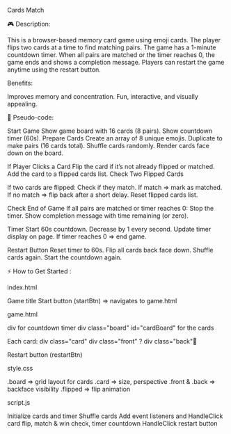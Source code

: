 Cards Match

🎮 Description:

This is a browser-based memory card game using emoji cards.
The player flips two cards at a time to find matching pairs.
The game has a 1-minute countdown timer.
When all pairs are matched or the timer reaches 0, the game ends and shows a completion message.
Players can restart the game anytime using the restart button.

Benefits:

Improves memory and concentration.
Fun, interactive, and visually appealing.

📝 Pseudo-code:

Start Game
Show game board with 16 cards (8 pairs).
Show countdown timer (60s).
Prepare Cards
Create an array of 8 unique emojis.
Duplicate to make pairs (16 cards total).
Shuffle cards randomly.
Render cards face down on the board.

If Player Clicks a Card
Flip the card if it’s not already flipped or matched.
Add the card to a flipped cards list.
Check Two Flipped Cards

If two cards are flipped:
Check if they match.
If match => mark as matched.
If no match => flip back after a short delay.
Reset flipped cards list.

Check End of Game
If all pairs are matched or timer reaches 0:
Stop the timer.
Show completion message with time remaining (or zero).

Timer
Start 60s countdown.
Decrease by 1 every second.
Update timer display on page.
If timer reaches 0 => end game.

Restart Button
Reset timer to 60s.
Flip all cards back face down.
Shuffle cards again.
Start the countdown again.

⚡ How to Get Started :

index.html

Game title
Start button (startBtn) => navigates to game.html

game.html

div for countdown timer
div class="board" id="cardBoard" for the cards
  
Each card:
div class="card"
  div class="front" ?
  div class="back"🐶

Restart button (restartBtn)

style.css

.board => grid layout for cards
.card => size, perspective
.front & .back => backface visibility
.flipped => flip animation

script.js

Initialize cards and timer
Shuffle cards
Add event listeners and HandleClick card flip, match & win check, timer countdown
HandleClick restart button
